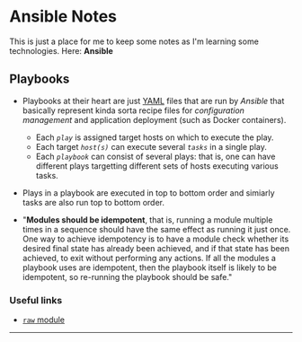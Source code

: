 # Ansible Notes
This is just a place for me to keep some notes as I'm learning some technologies. Here: 
**Ansible**
## Playbooks
* Playbooks at their heart are just [YAML](https://docs.ansible.com/ansible/latest/reference_appendices/YAMLSyntax.html#yaml-syntax) files that are run by *Ansible* that basically represent kinda sorta recipe files for _configuration management_  and application deployment (such as Docker containers).
    * Each _`play`_ is assigned target hosts on which to execute the play.
    * Each target _`host(s)`_ can execute several _`tasks`_ in a single play.
    * Each _`playbook`_ can consist of several plays: that is, one can have different plays targetting different sets of hosts executing various tasks. 
* Plays in a playbook are executed in top to bottom order and simiarly tasks are also run top to bottom order.

* "**Modules should be idempotent**, that is, running a module multiple times in a sequence should have the same effect as running it just once. One way to achieve idempotency is to have a module check whether its desired final state has already been achieved, and if that state has been achieved, to exit without performing any actions. If all the modules a playbook uses are idempotent, then the playbook itself is likely to be idempotent, so re-running the playbook should be safe." 

### Useful links 

* [`raw` module](https://docs.ansible.com/ansible/latest/modules/raw_module.html#raw-module)
---
